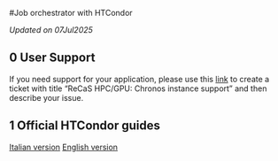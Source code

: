 #Job orchestrator with HTCondor

*Updated on 07Jul2025*

## 0 User Support
If you need support for your application, please use this [link](https://www.recas-bari.it/index.php/en/recas-bari-servizi-en/support-request) to create a ticket with title “ReCaS HPC/GPU: Chronos instance support” and then describe your issue.

## 1 Official HTCondor guides

[Italian version](https://www.recas-bari.it/images/manuali/ITAManualeHTCondor.pdf)
[English version](https://www.recas-bari.it/images/manuali/EN_ManualeHTCondor.pdf)